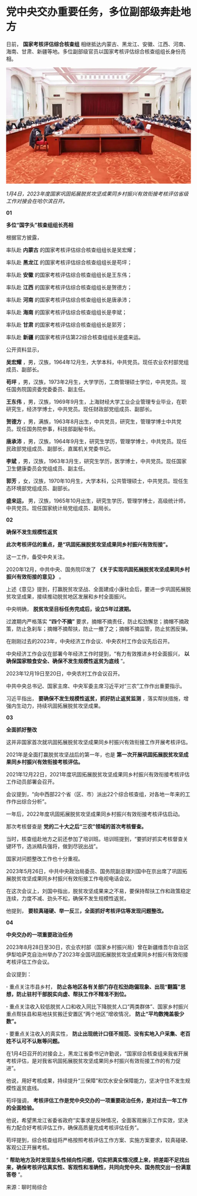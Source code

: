 # 党中央交办重要任务，多位副部级奔赴地方

日前， **国家考核评估综合核查组** 相继抵达内蒙古、黑龙江、安徽、江西、河南、海南、甘肃、新疆等地。多位副部级官员以国家考核评估综合核查组组长身份亮相。

![6733f28e01a1e1d66118cfd29e684879.jpg](https://raw.githubusercontent.com/qqhsx/qqnews_image/main/2024/01/10/党中央交办重要任务，多位副部级奔赴地方/6733f28e01a1e1d66118cfd29e684879.jpg)

_1月4日，2023年度国家巩固拓展脱贫攻坚成果同乡村振兴有效衔接考核评估省级工作对接会在哈尔滨召开。_

**01**

**多位“国字头”核查组组长亮相**

根据官方披露，

率队赴 **内蒙古** 的国家考核评估综合核查组组长是吴宏耀；

率队赴 **黑龙江** 的国家考核评估综合核查组组长是苟坪；

率队赴 **安徽** 的国家考核评估综合核查组组长是王东伟；

率队赴 **江西** 的国家考核评估综合核查组组长是贺德方；

率队赴 **河南** 的国家考核评估综合核查组组长是唐承沛；

率队赴 **海南** 的国家考核评估综合核查组组长是李斌；

率队赴 **甘肃** 的国家考核评估综合核查组组长是郭芳；

率队赴 **新疆** 的国家考核评估第22综合核查组组长是盛来运。

公开资料显示，

**吴宏耀** ，男，汉族，1964年12月生，大学本科，中共党员。现任农业农村部党组成员、副部长。

**苟坪** ，男，汉族，1973年2月生，大学学历，工商管理硕士学位，中共党员。现任国务院国资委党委委员、副主任。

**王东伟** ，男，汉族，1969年9月生，上海财经大学工业企业管理专业毕业，在职研究生，经济学博士，中共党员。现任财政部党组成员、副部长。

**贺德方** ，男，满族，1963年8月出生，中共党员，研究生，管理学博士中共党员。现任国务院参事，科技部副秘书长。

**唐承沛** ，男，汉族，1964年9月生，研究生学历，管理学博士，中共党员。现任民政部党组成员、副部长，直属机关党委书记。

**李斌** ，男，汉族，1963年3月生，研究生学历，医学博士，中共党员。现任国家卫生健康委员会党组成员、副主任。

**郭芳** ，女，汉族，1970年10月生，大学本科，公共管理硕士，中共党员。现任生态环境部党组成员、副部长。

**盛来运，** 男，汉族，1965年10月出生，研究生学历，管理学博士，高级统计师，中共党员。现任国家统计局党组成员、副局长。

**02**

**确保不发生规模性返贫**

**此次考核评估的重点，是“巩固拓展脱贫攻坚成果同乡村振兴有效衔接”。**

这一工作，备受中央关注。

2020年12月，中共中央、国务院印发了 **《关于实现巩固拓展脱贫攻坚成果同乡村振兴有效衔接的意见》** 。

上述《意见》提到，打赢脱贫攻坚战、全面建成小康社会后，要进一步巩固拓展脱贫攻坚成果，接续推动脱贫地区发展和乡村全面振兴。

中央明确， **脱贫攻坚目标任务完成后，设立5年过渡期。**

过渡期内严格落实 **“四个不摘”** 要求，摘帽不摘责任，防止松劲懈怠；摘帽不摘政策，防止急刹车；摘帽不摘帮扶，防止一撤了之；摘帽不摘监管，防止贫困反弹。

在刚刚过去的2023年，中央经济工作会议、中央农村工作会议先后召开。

中央经济工作会议在部署今年经济工作时提到，“有力有效推进乡村全面振兴， **以确保国家粮食安全、确保不发生规模性返贫为底线** ”。

2023年12月19日至20日，中央农村工作会议召开。

中共中央总书记、国家主席、中央军委主席习近平对“三农”工作作出重要指示。

习近平指出， **要确保不发生规模性返贫，抓好防止返贫监测** ，落实帮扶措施，增强内生动力，持续巩固拓展脱贫攻坚成果。

**03**

**全面抓好整改**

这并非国家首次就巩固拓展脱贫攻坚成果同乡村振兴有效衔接工作开展考核评估。

2021年是全面打赢脱贫攻坚战后的第一年，也是 **第一次开展巩固拓展脱贫攻坚成果同乡村振兴有效衔接考核评估。**

2021年12月22日，2021年度巩固拓展脱贫攻坚成果同乡村振兴有效衔接考核评估工作动员部署会召开。

会议提到，“向中西部22个省（区、市）派出22个综合核查组，对各地一年来的工作作出综合分析”。

一年后，2022年度巩固拓展脱贫攻坚成果同乡村振兴有效衔接考核评估启动。

那次考核督查是 **党的二十大之后“三农”领域的首次考核督查。**

当时，核查组赴地方之前还参加了培训班。培训班提到，“要抓好抓实考核督查关键环节，选派精兵强将，做到尽锐出战”。

国家对问题整改工作也十分重视。

2023年5月26日，中共中央政治局委员、国务院副总理刘国中在京出席了巩固拓展脱贫攻坚成果同乡村振兴有效衔接工作电视电话会议。

在这次会议上，刘国中指出，脱贫攻坚成果来之不易，要保持帮扶工作和政策稳定连续，力度不减、劲头不松，确保不发生规模性返贫。

他提到， **要较真碰硬、举一反三，全面抓好考核评估等发现问题整改。**

**04**

**中央交办的一项重要政治任务**

2023年8月28日至30日，农业农村部（国家乡村振兴局）曾在新疆维吾尔自治区伊犁哈萨克自治州举办了2023年全国巩固拓展脱贫攻坚成果同乡村振兴有效衔接考核评估工作会议。

会议提到：

**·** 重点关注市县乡村， **防止各地区各有关部门存在松劲跑偏现象、出现“翻篇”思想，防止驻村干部脱实向虚、帮扶工作不精准不到位。**

**·** 重点关注收入较低脱贫人口和收入同比下降脱贫人口“两类群体”、国家乡村振兴重点帮扶县和易地扶贫搬迁安置区“两个地区”增收情况，
**防止“平均数掩盖极少数”。**

**·** 要重点关注收入的真实性， **防止出现统计口径不规范、没有实地入户采集、老百姓不认可不认账等问题。**

在1月4日召开的对接会上，黑龙江省委书记许勤说，“国家综合核查组来我省开展考核评估，是对我省巩固拓展脱贫攻坚成果同乡村振兴有效衔接工作的有力促进”。

他说，用好考核成果，持续提升“三保障”和饮水安全保障能力，坚决守住不发生规模性返贫底线。

苟坪强调， **考核评估工作是党中央交办的一项重要政治任务，是对过去一年工作的全面检验。**

他说，希望黑龙江省委省政府“实事求是反映情况，全面客观展示工作实效，坚决有力配合好考核评估工作，确保高质量完成考核评估任务”。

苟坪提到，综合核查组将严格按照考核评估工作方案、实施方案要求，较真碰硬、客观公正开展考核。

“
**帮助地方及时发现苗头性倾向性问题，切实把真实情况摸上来，把差距不足找出来，确保考核评估真实性、客观性和准确性，共同向党中央、国务院交出一份满意答卷**
”。

来源：聊时局综合

